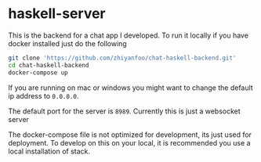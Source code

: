 # haskell-server

This is the backend for a chat app I developed. To run it locally if you have docker installed
just do the following
```bash
git clone 'https://github.com/zhiyanfoo/chat-haskell-backend.git'
cd chat-haskell-backend
docker-compose up
```

If you are running on mac or windows you might want to change the default ip address
to `0.0.0.0`.

The default port for the server is `8989`. Currently this is just a websocket server

The docker-compose file is not optimized for development, its just used for deployment.
To develop on this on your local, it is recommended you use a local installation of stack.
